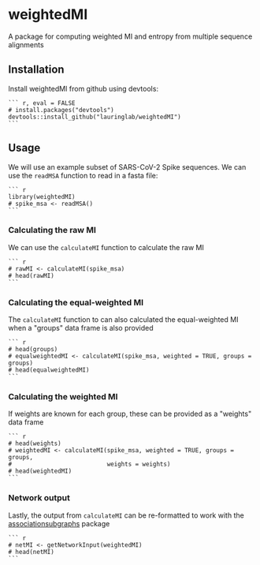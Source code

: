 # weightedMI

A package for computing weighted MI and entropy from multiple sequence alignments

## Installation

Install weightedMI from github using devtools:

    ``` r, eval = FALSE
    # install.packages("devtools")
    devtools::install_github("lauringlab/weightedMI")
    ```

## Usage

We will use an example subset of SARS-CoV-2 Spike sequences. We can use the `readMSA` function to read in a fasta file:

    ``` r
    library(weightedMI)
    # spike_msa <- readMSA()
    ```

### Calculating the raw MI

We can use the `calculateMI` function to calculate the raw MI

    ``` r
    # rawMI <- calculateMI(spike_msa)
    # head(rawMI)
    ```

### Calculating the equal-weighted MI

The `calculateMI` function to can also calculated the equal-weighted MI when a "groups" data frame is also provided

    ``` r
    # head(groups)
    # equalweightedMI <- calculateMI(spike_msa, weighted = TRUE, groups = groups)
    # head(equalweightedMI)
    ```

### Calculating the weighted MI

If weights are known for each group, these can be provided as a "weights" data frame

    ``` r
    # head(weights)
    # weightedMI <- calculateMI(spike_msa, weighted = TRUE, groups = groups,
    #                           weights = weights)
    # head(weightedMI)
    ```

### Network output

Lastly, the output from `calculateMI` can be re-formatted to work with the [associationsubgraphs](https://github.com/nstrayer/associationsubgraphs) package

    ``` r
    # netMI <- getNetworkInput(weightedMI)
    # head(netMI)
    ```
